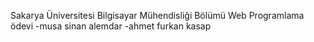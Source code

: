 Sakarya Üniversitesi Bilgisayar Mühendisliği Bölümü Web Programlama ödevi 
-musa sinan alemdar
-ahmet furkan kasap
